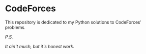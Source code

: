 # CodeForces

This repository is dedicated to my Python solutions to CodeForces' problems.



_P.S._

_It ain't much, but it's honest work._
